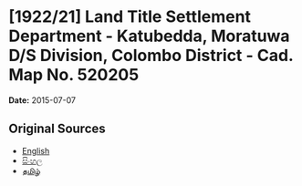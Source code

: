 # [1922/21] Land Title Settlement Department - Katubedda, Moratuwa D/S Division, Colombo District - Cad. Map No. 520205

**Date:** 2015-07-07

## Original Sources

- [English](https://documents.gov.lk/view/extra-gazettes/2015/7/1922-21_E.pdf)
- [සිංහල](https://documents.gov.lk/view/extra-gazettes/2015/7/1922-21_S.pdf)
- [தமிழ்](https://documents.gov.lk/view/extra-gazettes/2015/7/1922-21_T.pdf)
